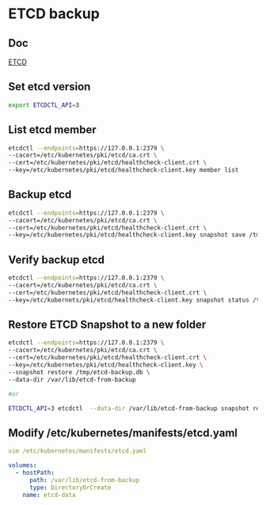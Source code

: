 # ETCD backup

## Doc

[ETCD](https://kubernetes.io/docs/tasks/administer-cluster/configure-upgrade-etcd/#backing-up-an-etcd-cluster)

## Set etcd version

```sh
export ETCDCTL_API=3
```

## List etcd member

```sh
etcdctl --endpoints=https://127.0.0.1:2379 \
--cacert=/etc/kubernetes/pki/etcd/ca.crt \
--cert=/etc/kubernetes/pki/etcd/healthcheck-client.crt \
--key=/etc/kubernetes/pki/etcd/healthcheck-client.key member list
```

## Backup etcd

```sh
etcdctl --endpoints=https://127.0.0.1:2379 \
--cacert=/etc/kubernetes/pki/etcd/ca.crt \
--cert=/etc/kubernetes/pki/etcd/healthcheck-client.crt \
--key=/etc/kubernetes/pki/etcd/healthcheck-client.key snapshot save /tmp/etcd-backup.db
```

## Verify backup etcd

```sh
etcdctl --endpoints=https://127.0.0.1:2379 \
--cacert=/etc/kubernetes/pki/etcd/ca.crt \
--cert=/etc/kubernetes/pki/etcd/healthcheck-client.crt \
--key=/etc/kubernets/pki/etcd/healthcheck-client.key snapshot status /tmp/etcd-backup.db -w table
```

## Restore ETCD Snapshot to a new folder

```sh
etcdctl --endpoints=https://127.0.0.1:2379 \
--cacert=/etc/kubernetes/pki/etcd/ca.crt \
--cert=/etc/kubernetes/pki/etcd/healthcheck-client.crt \
--key=/etc/kubernetes/pki/etcd/healthcheck-client.key \
--snapshot restore /tmp/etcd-backup.db \
--data-dir /var/lib/etcd-from-backup

#or

ETCDCTL_API=3 etcdctl  --data-dir /var/lib/etcd-from-backup snapshot restore /opt/snapshot-pre-boot.db
```

## Modify /etc/kubernetes/manifests/etcd.yaml

```yaml
vim /etc/kubernetes/manifests/etcd.yaml

volumes:
  - hostPath:
      path: /var/lib/etcd-from-backup
      type: DirectoryOrCreate
    name: etcd-data
```